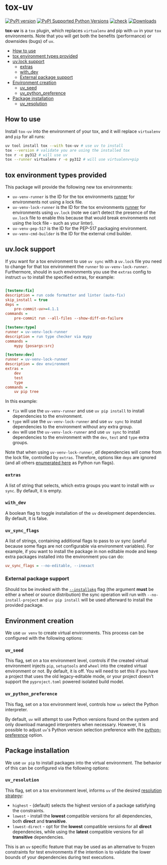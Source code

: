 # tox-uv

[![PyPI version](https://badge.fury.io/py/tox-uv.svg)](https://badge.fury.io/py/tox-uv)
[![PyPI Supported Python Versions](https://img.shields.io/pypi/pyversions/tox-uv.svg)](https://pypi.python.org/pypi/tox-uv/)
[![check](https://github.com/tox-dev/tox-uv/actions/workflows/check.yaml/badge.svg)](https://github.com/tox-dev/tox-uv/actions/workflows/check.yaml)
[![Downloads](https://static.pepy.tech/badge/tox-uv/month)](https://pepy.tech/project/tox-uv)

**tox-uv** is a `tox` plugin, which replaces `virtualenv` and pip with `uv` in your `tox` environments. Note that you
will get both the benefits (performance) or downsides (bugs) of `uv`.

<!--ts-->

- [How to use](#how-to-use)
- [tox environment types provided](#tox-environment-types-provided)
- [uv.lock support](#uvlock-support)
  - [extras](#extras)
  - [with_dev](#with_dev)
  - [External package support](#external-package-support)
- [Environment creation](#environment-creation)
  - [uv_seed](#uv_seed)
  - [uv_python_preference](#uv_python_preference)
- [Package installation](#package-installation)
  - [uv_resolution](#uv_resolution)
  <!--te-->

## How to use

Install `tox-uv` into the environment of your tox, and it will replace `virtualenv` and `pip` for all runs:

```bash
uv tool install tox --with tox-uv # use uv to install
tox --version # validate you are using the installed tox
tox r -e py312 # will use uv
tox --runner virtualenv r -e py312 # will use virtualenv+pip
```

## tox environment types provided

This package will provide the following new tox environments:

- `uv-venv-runner` is the ID for the tox environments [runner](https://tox.wiki/en/4.12.1/config.html#runner) for
  environments not using a lock file.
- `uv-venv-lock-runner` is the ID for the tox environments [runner](https://tox.wiki/en/4.12.1/config.html#runner) for
  environments using `uv.lock` (note we can’t detect the presence of the `uv.lock` file to enable this because that
  would break environments not using the lock file - such as your linter).
- `uv-venv-pep-517` is the ID for the PEP-517 packaging environment.
- `uv-venv-cmd-builder` is the ID for the external cmd builder.

## uv.lock support

If you want for a tox environment to use `uv sync` with a `uv.lock` file you need to change for that tox environment the
`runner` to `uv-venv-lock-runner`. Furthermore, should in such environments you use the `extras` config to instruct `uv`
to install the specified extras, for example:

```ini

[testenv:fix]
description = run code formatter and linter (auto-fix)
skip_install = true
deps =
    pre-commit-uv>=4.1.1
commands =
    pre-commit run --all-files --show-diff-on-failure

[testenv:type]
runner = uv-venv-lock-runner
description = run type checker via mypy
commands =
    mypy {posargs:src}

[testenv:dev]
runner = uv-venv-lock-runner
description = dev environment
extras =
    dev
    test
    type
commands =
    uv pip tree
```

In this example:

- `fix` will use the `uv-venv-runner` and use `uv pip install` to install dependencies to the environment.
- `type` will use the `uv-venv-lock-runner` and use `uv sync` to install dependencies to the environment without any
  extra group.
- `dev` will use the `uv-venv-lock-runner` and use `uv sync` to install dependencies to the environment with the `dev`,
  `test` and `type` extra groups.

Note that when using `uv-venv-lock-runner`, _all_ dependencies will come from the lock file, controlled by `extras`.
Therefore, options like `deps` are ignored (and all others
[enumerated here](https://tox.wiki/en/stable/config.html#python-run) as Python run flags).

### `extras`

A list of string that selects, which extra groups you want to install with `uv sync`. By default, it is empty.

### `with_dev`

A boolean flag to toggle installation of the `uv` development dependencies. By default, it is false.

### `uv_sync_flags`

A list of strings, containing additional flags to pass to uv sync (useful because some flags are not configurable via
environment variables). For example, if you want to install the package in non editable mode and keep extra packages
installed into the environment you can do:

```ini
uv_sync_flags = --no-editable, --inexact
```

### External package support

Should tox be invoked with the [`--installpkg`](https://tox.wiki/en/stable/cli_interface.html#tox-run---installpkg) flag
(the argument **must** be either a wheel or source distribution) the sync operation will run with `--no-install-project`
and `uv pip install` will be used afterward to install the provided package.

## Environment creation

We use `uv venv` to create virtual environments. This process can be configured with the following options:

### `uv_seed`

This flag, set on a tox environment level, controls if the created virtual environment injects `pip`, `setuptools` and
`wheel` into the created virtual environment or not. By default, it is off. You will need to set this if you have a
project that uses the old legacy-editable mode, or your project doesn’t support the `pyproject.toml` powered isolated
build model.

### `uv_python_preference`

This flag, set on a tox environment level, controls how `uv` select the Python interpreter.

By default, `uv` will attempt to use Python versions found on the system and only download managed interpreters when
necessary. However, It is possible to adjust `uv`'s Python version selection preference with the
[python-preference](https://docs.astral.sh/uv/concepts/python-versions/#adjusting-python-version-preferences) option.

## Package installation

We use `uv pip` to install packages into the virtual environment. The behavior of this can be configured via the
following options:

### `uv_resolution`

This flag, set on a tox environment level, informs `uv` of the desired [resolution strategy]:

- `highest` - (default) selects the highest version of a package satisfying the constraints.
- `lowest` - install the **lowest** compatible versions for all dependencies, both **direct** and **transitive**.
- `lowest-direct` - opt for the **lowest** compatible versions for all **direct** dependencies, while using the
  **latest** compatible versions for all **transitive** dependencies.

This is an `uv` specific feature that may be used as an alternative to frozen constraints for test environments if the
intention is to validate the lower bounds of your dependencies during test executions.

[resolution strategy]: https://github.com/astral-sh/uv/blob/0.1.20/README.md#resolution-strategy
